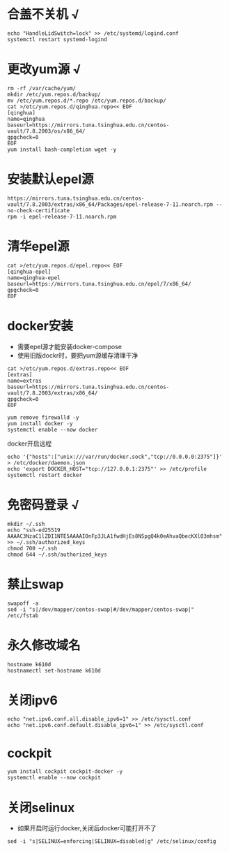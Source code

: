 # 合盖不关机 √
```
echo "HandleLidSwitch=lock" >> /etc/systemd/logind.conf
systemctl restart systemd-logind
```


# 更改yum源 √
```
rm -rf /var/cache/yum/
mkdir /etc/yum.repos.d/backup/
mv /etc/yum.repos.d/*.repo /etc/yum.repos.d/backup/
cat >/etc/yum.repos.d/qinghua.repo<< EOF
[qinghua]
name=qinghua
baseurl=https://mirrors.tuna.tsinghua.edu.cn/centos-vault/7.8.2003/os/x86_64/
gpgcheck=0
EOF
yum install bash-completion wget -y
```

# 安装默认epel源
```
https://mirrors.tuna.tsinghua.edu.cn/centos-vault/7.8.2003/extras/x86_64/Packages/epel-release-7-11.noarch.rpm --no-check-certificate
rpm -i epel-release-7-11.noarch.rpm
```

# 清华epel源
```
cat >/etc/yum.repos.d/epel.repo<< EOF
[qinghua-epel]
name=qinghua-epel
baseurl=https://mirrors.tuna.tsinghua.edu.cn/epel/7/x86_64/
gpgcheck=0
EOF
```

# docker安装
* 需要epel源才能安装docker-compose
* 使用旧版dockr时，要把yum源缓存清理干净
```
cat >/etc/yum.repos.d/extras.repo<< EOF
[extras]
name=extras
baseurl=https://mirrors.tuna.tsinghua.edu.cn/centos-vault/7.8.2003/extras/x86_64/
gpgcheck=0
EOF

yum remove firewalld -y
yum install docker -y
systemctl enable --now docker
```

docker开启远程
```
echo '{"hosts":["unix:///var/run/docker.sock","tcp://0.0.0.0:2375"]}' > /etc/docker/daemon.json
echo 'export DOCKER_HOST="tcp://127.0.0.1:2375"' >> /etc/profile
systemctl restart docker
```

# 免密码登录 √
```
mkdir ~/.ssh
echo "ssh-ed25519 AAAAC3NzaC1lZDI1NTE5AAAAIOnFp3JLA1fwdHjEs8NSpgQ4k0eAhvaQbecKXl03mhsm" >> ~/.ssh/authorized_keys
chmod 700 ~/.ssh
chmod 644 ~/.ssh/authorized_keys
``` 

# 禁止swap
```
swapoff -a
sed -i "s|/dev/mapper/centos-swap|#/dev/mapper/centos-swap|" /etc/fstab
```

# 永久修改域名
```
hostname k610d
hostnamectl set-hostname k610d
```

# 关闭ipv6
```
echo "net.ipv6.conf.all.disable_ipv6=1" >> /etc/sysctl.conf
echo "net.ipv6.conf.default.disable_ipv6=1" >> /etc/sysctl.conf
```

# cockpit
```
yum install cockpit cockpit-docker -y
systemctl enable --now cockpit
```

# 关闭selinux
* 如果开启时运行docker,关闭后docker可能打开不了
```
sed -i "s|SELINUX=enforcing|SELINUX=disabled|g" /etc/selinux/config
```